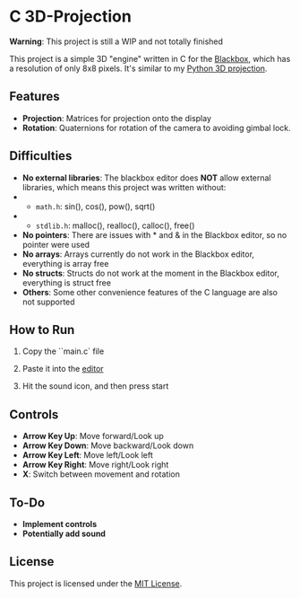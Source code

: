 # C 3D-Projection

**Warning**: This project is still a WIP and not totally finished

This project is a simple 3D "engine" written in C for the [Blackbox](https://blackbox.hackclub.com), which has a resolution of only 8x8 pixels. It's similar to my [Python 3D projection](https://github.com/Illuminum2/pygame-3d-projection). 

## Features

- **Projection**: Matrices for projection onto the display
- **Rotation**: Quaternions for rotation of the camera to avoiding gimbal lock.

## Difficulties

- **No external libraries**: The blackbox editor does **NOT** allow external libraries, which means this project was written without:
- - `math.h`: sin(), cos(), pow(), sqrt()
- - `stdlib.h`: malloc(), realloc(), calloc(), free()
- **No pointers**: There are issues with * and & in the Blackbox editor, so no pointer were used
- **No arrays**: Arrays currently do not work in the Blackbox editor, everything is array free
- **No structs**: Structs do not work at the moment in the Blackbox editor, everything is struct free
- **Others**: Some other convenience features of the C language are also not supported

## How to Run

1. Copy the ``main.c` file

2. Paste it into the [editor](https://blackbox.hackclub.com/editor/)

3. Hit the sound icon, and then press start

## Controls

- **Arrow Key Up**: Move forward/Look up
- **Arrow Key Down**: Move backward/Look down
- **Arrow Key Left**: Move left/Look left
- **Arrow Key Right**: Move right/Look right
- **X**: Switch between movement and rotation

## To-Do

- **Implement controls**
- **Potentially add sound**

## License

This project is licensed under the [MIT License](LICENSE.md).
